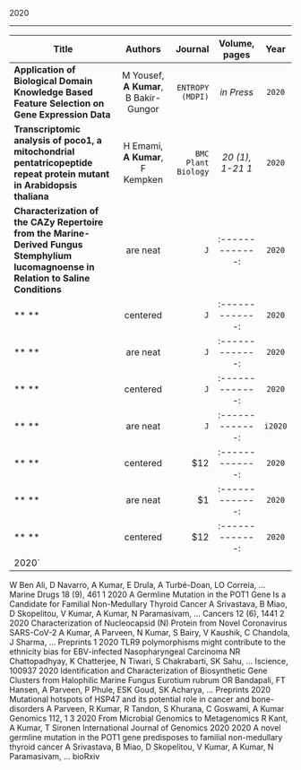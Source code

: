 2020

-------------------------------------------------------------------
| **Title**   | **Authors**        | **Journal**  | **Volume, pages**         | **Year**|   
| ------------- |:-------------:| -----:|:-------------:|:-------------:|
| **Application of Biological Domain Knowledge Based Feature Selection on Gene Expression Data** | M Yousef, **A Kumar**, B Bakir-Gungor | `ENTROPY (MDPI)` |*in Press*|`2020`|
| **Transcriptomic analysis of poco1, a mitochondrial pentatricopeptide repeat protein mutant in Arabidopsis thaliana**   | H Emami, **A Kumar**, F Kempken    | `BMC Plant Biology` |*20 (1), 1-21 1*|`2020`|
| **Characterization of the CAZy Repertoire from the Marine-Derived Fungus Stemphylium lucomagnoense in Relation to Saline Conditions**| are neat      |   `J`|:-------------:|`2020`|
| ** **    | centered      |   `J`|:-------------:|`2020`|
| ** ** | are neat      |    `J` |:-------------:|`2020`|
| ** **     | centered      |   `J` |:-------------:|`2020`|
| ** ** | are neat      |    `J` |:-------------:|`i2020`|
| ** **     | centered      |   $12 |:-------------:|`2020`|
| ** ** | are neat      |    $1 |:-------------:|`2020`|
| ** **     | centered      |   $12 |:-------------:|`2020`|
2020`|






W Ben Ali, D Navarro, A Kumar, E Drula, A Turbé-Doan, LO Correia, ...
Marine Drugs 18 (9), 461
	1	2020
A Germline Mutation in the POT1 Gene Is a Candidate for Familial Non-Medullary Thyroid Cancer
A Srivastava, B Miao, D Skopelitou, V Kumar, A Kumar, N Paramasivam, ...
Cancers 12 (6), 1441
	2	2020
Characterization of Nucleocapsid (N) Protein from Novel Coronavirus SARS-CoV-2
A Kumar, A Parveen, N Kumar, S Bairy, V Kaushik, C Chandola, J Sharma, ...
Preprints
	1	2020
TLR9 polymorphisms might contribute to the ethnicity bias for EBV-infected Nasopharyngeal Carcinoma
NR Chattopadhyay, K Chatterjee, N Tiwari, S Chakrabarti, SK Sahu, ...
Iscience, 100937
		2020
Identification and Characterization of Biosynthetic Gene Clusters from Halophilic Marine Fungus Eurotium rubrum
OR Bandapali, FT Hansen, A Parveen, P Phule, ESK Goud, SK Acharya, ...
Preprints
		2020
Mutational hotspots of HSP47 and its potential role in cancer and bone-disorders
A Parveen, R Kumar, R Tandon, S Khurana, C Goswami, A Kumar
Genomics 112, 1
	3	2020
From Microbial Genomics to Metagenomics
R Kant, A Kumar, T Sironen
International Journal of Genomics 2020
		2020
A novel germline mutation in the POT1 gene predisposes to familial non-medullary thyroid cancer
A Srivastava, B Miao, D Skopelitou, V Kumar, A Kumar, N Paramasivam, ...
bioRxiv
